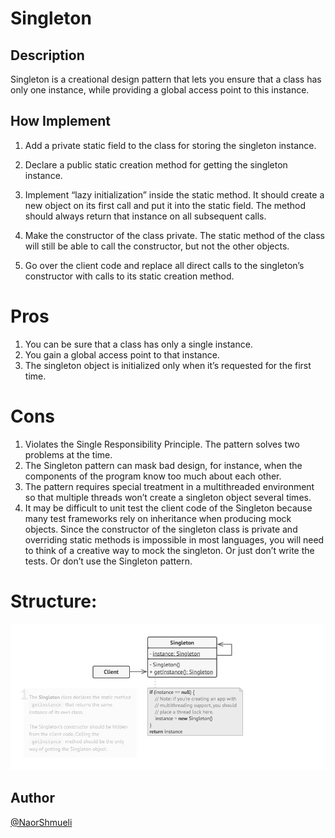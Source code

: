 ﻿# Singleton

## Description

Singleton is a creational design pattern that lets you ensure that a class has only one instance, while providing a global access point to this instance.

## How Implement

 1. Add a private static field to the class for storing the singleton instance.

 2. Declare a public static creation method for getting the singleton instance.

 3. Implement “lazy initialization” inside the static method. It should create a new object on its first call and put it into the static field. The method should always return that instance on all subsequent calls.

 4. Make the constructor of the class private. The static method of the class will still be able to call the constructor, but not the other objects.

 5. Go over the client code and replace all direct calls to the singleton’s constructor with calls to its static creation method.

# Pros

 1. You can be sure that a class has only a single instance.
 2. You gain a global access point to that instance.
 3. The singleton object is initialized only when it’s requested for the first time.


# Cons
 1. Violates the Single Responsibility Principle. The pattern solves two problems at the time.
 2. The Singleton pattern can mask bad design, for instance, when the components of the program know too much about each other.
 3. The pattern requires special treatment in a multithreaded environment so that multiple threads won’t create a singleton object several times.
 4. It may be difficult to unit test the client code of the Singleton because many test frameworks rely on inheritance when producing mock objects. Since the constructor of the singleton class is private and overriding static methods is impossible in most languages, you will need to think of a creative way to mock the singleton. Or just don’t write the tests. Or don’t use the Singleton pattern.

# Structure:

![Structure](https://github.com/NaorShmueli/DesignPatterns/blob/master/DesignPatterns/CreationalPatterns/Images/Singleton.JPG?raw=true)

## Author

[@NaorShmueli](https://www.linkedin.com/in/naor-shmueli-681b06127)